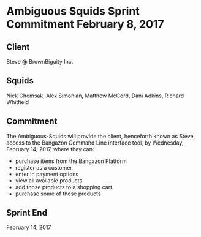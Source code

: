 # Ambiguous Squids Sprint Commitment February 8, 2017
  
## Client
Steve @ BrownBiguity Inc.

## Squids
Nick Chemsak, Alex Simonian, Matthew McCord, Dani Adkins, Richard Whitfield

## Commitment
The Ambiguous-Squids will provide the client, henceforth known as Steve, access to the Bangazon Command Line interface tool, by Wednesday, February 14, 2017, where they can: 
* purchase items from the Bangazon Platform
* register as a customer
* enter in payment options
* view all available products
* add those products to a shopping cart
* purchase some of those products

## Sprint End
February 14, 2017
